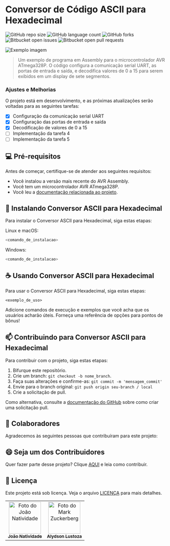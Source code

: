 # Conversor de Código ASCII para Hexadecimal

![GitHub repo size](https://img.shields.io/github/repo-size/joaosnet/uart_7display?style=for-the-badge)
![GitHub language count](https://img.shields.io/github/languages/count/joaosnet/uart_7display?style=for-the-badge)
![GitHub forks](https://img.shields.io/github/forks/joaosnet/uart_7display?style=for-the-badge)
![Bitbucket open issues](https://img.shields.io/bitbucket/issues/joaosnet/uart_7display?style=for-the-badge)
![Bitbucket open pull requests](https://img.shields.io/bitbucket/pr-raw/joaosnet/uart_7display?style=for-the-badge)

<img src="imagem.png" alt="Exemplo imagem">

> Um exemplo de programa em Assembly para o microcontrolador AVR ATmega328P. O código configura a comunicação serial UART, as portas de entrada e saída, e decodifica valores de 0 a 15 para serem exibidos em um display de sete segmentos.

### Ajustes e Melhorias

O projeto está em desenvolvimento, e as próximas atualizações serão voltadas para as seguintes tarefas:

- [x] Configuração da comunicação serial UART
- [x] Configuração das portas de entrada e saída
- [x] Decodificação de valores de 0 a 15
- [ ] Implementação da tarefa 4
- [ ] Implementação da tarefa 5

## 💻 Pré-requisitos

Antes de começar, certifique-se de atender aos seguintes requisitos:

- Você instalou a versão mais recente do AVR Assembly.
- Você tem um microcontrolador AVR ATmega328P.
- Você leu a [documentação relacionada ao projeto](link-para-documentacao).

## 🚀 Instalando Conversor ASCII para Hexadecimal

Para instalar o Conversor ASCII para Hexadecimal, siga estas etapas:

Linux e macOS:

```bash
<comando_de_instalacao>
```

Windows:

```bash
<comando_de_instalacao>
```

## ☕ Usando Conversor ASCII para Hexadecimal

Para usar o Conversor ASCII para Hexadecimal, siga estas etapas:

```assembly
<exemplo_de_uso>
```

Adicione comandos de execução e exemplos que você acha que os usuários acharão úteis. Forneça uma referência de opções para pontos de bônus!

## 📫 Contribuindo para Conversor ASCII para Hexadecimal

Para contribuir com o projeto, siga estas etapas:

1. Bifurque este repositório.
2. Crie um branch: `git checkout -b nome_branch`.
3. Faça suas alterações e confirme-as: `git commit -m 'mensagem_commit'`
4. Envie para o branch original: `git push origin seu-branch / local`
5. Crie a solicitação de pull.

Como alternativa, consulte a [documentação do GitHub](https://help.github.com/en/github/collaborating-with-issues-and-pull-requests/creating-a-pull-request) sobre como criar uma solicitação pull.

## 🤝 Colaboradores

Agradecemos às seguintes pessoas que contribuíram para este projeto:

<table>
  <tr>
    <td align="center">
      <a href="#" title="defina o titulo do link">
        <img src="https://avatars3.githubusercontent.com/u/31936044" width="100px;" alt="Foto do João Natividade"/><br>
        <sub>
          <b>João Natividade</b>
        </sub>
      </a>
    </td>
    <td align="center">
      <a href="#" title="defina o titulo do link">
        <img src="https://s2.glbimg.com/FUcw2usZfSTL6yCCGj3L3v3SpJ8=/smart/e.glbimg.com/og/ed/f/original/2019/04/25/zuckerberg_podcast.jpg" width="100px;" alt="Foto do Mark Zuckerberg"/><br>
        <sub>
          <b>Alydson Lustoza</b>
        </sub>
      </a>
    </td>

## 😄 Seja um dos Contribuidores

Quer fazer parte desse projeto? Clique [AQUI](CONTRIBUTING.md) e leia como contribuir.

## 📝 Licença

Este projeto está sob licença. Veja o arquivo [LICENÇA](LICENSE.md) para mais detalhes.

